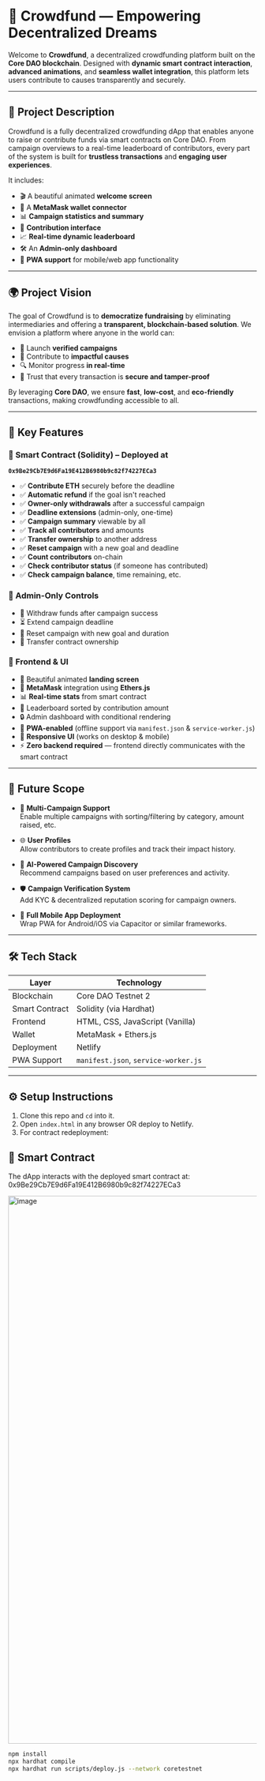 # 🧡 Crowdfund — Empowering Decentralized Dreams

Welcome to **Crowdfund**, a decentralized crowdfunding platform built on the **Core DAO blockchain**. Designed with **dynamic smart contract interaction**, **advanced animations**, and **seamless wallet integration**, this platform lets users contribute to causes transparently and securely.

---

## 🚀 Project Description

Crowdfund is a fully decentralized crowdfunding dApp that enables anyone to raise or contribute funds via smart contracts on Core DAO. From campaign overviews to a real-time leaderboard of contributors, every part of the system is built for **trustless transactions** and **engaging user experiences**.

It includes:

- 🎬 A beautiful animated **welcome screen**
- 🦊 A **MetaMask wallet connector**
- 📊 **Campaign statistics and summary**
- 💸 **Contribution interface**
- 📈 **Real-time dynamic leaderboard**
- 🛠️ An **Admin-only dashboard**
- 📱 **PWA support** for mobile/web app functionality

---

## 🌍 Project Vision

The goal of Crowdfund is to **democratize fundraising** by eliminating intermediaries and offering a **transparent, blockchain-based solution**. We envision a platform where anyone in the world can:

- 🚀 Launch **verified campaigns**
- 💖 Contribute to **impactful causes**
- 🔍 Monitor progress **in real-time**
- 🔐 Trust that every transaction is **secure and tamper-proof**

By leveraging **Core DAO**, we ensure **fast**, **low-cost**, and **eco-friendly** transactions, making crowdfunding accessible to all.

---

## 🔑 Key Features

### 🎯 Smart Contract (Solidity) – Deployed at  
**`0x9Be29Cb7E9d6Fa19E412B6980b9c82f74227ECa3`**

- ✅ **Contribute ETH** securely before the deadline
- ✅ **Automatic refund** if the goal isn't reached
- ✅ **Owner-only withdrawals** after a successful campaign
- ✅ **Deadline extensions** (admin-only, one-time)
- ✅ **Campaign summary** viewable by all
- ✅ **Track all contributors** and amounts
- ✅ **Transfer ownership** to another address
- ✅ **Reset campaign** with a new goal and deadline
- ✅ **Count contributors** on-chain
- ✅ **Check contributor status** (if someone has contributed)
- ✅ **Check campaign balance**, time remaining, etc.

### 🔐 Admin-Only Controls
- 🧾 Withdraw funds after campaign success
- ⏳ Extend campaign deadline
- 🔁 Reset campaign with new goal and duration
- 👑 Transfer contract ownership

### 🧠 Frontend & UI
- 🌟 Beautiful animated **landing screen**
- 👛 **MetaMask** integration using **Ethers.js**
- 📊 **Real-time stats** from smart contract
- 🧮 Leaderboard sorted by contribution amount
- 🔒 Admin dashboard with conditional rendering
- 📲 **PWA-enabled** (offline support via `manifest.json` & `service-worker.js`)
- 🎨 **Responsive UI** (works on desktop & mobile)
- ⚡ **Zero backend required** — frontend directly communicates with the smart contract

---

## 🔭 Future Scope

- 🎯 **Multi-Campaign Support**  
  Enable multiple campaigns with sorting/filtering by category, amount raised, etc.

- 🌐 **User Profiles**  
  Allow contributors to create profiles and track their impact history.

- 🧠 **AI-Powered Campaign Discovery**  
  Recommend campaigns based on user preferences and activity.

- 🛡 **Campaign Verification System**  
  Add KYC & decentralized reputation scoring for campaign owners.

- 📱 **Full Mobile App Deployment**  
  Wrap PWA for Android/iOS via Capacitor or similar frameworks.

---

## 🛠 Tech Stack

| Layer        | Technology                  |
|--------------|------------------------------|
| Blockchain   | Core DAO Testnet 2           |
| Smart Contract | Solidity (via Hardhat)     |
| Frontend     | HTML, CSS, JavaScript (Vanilla) |
| Wallet       | MetaMask + Ethers.js         |
| Deployment   | Netlify                      |
| PWA Support  | `manifest.json`, `service-worker.js` |

---

## ⚙️ Setup Instructions 

1. Clone this repo and `cd` into it.
2. Open `index.html` in any browser OR deploy to Netlify.
3. For contract redeployment:


## 🧠 Smart Contract

The dApp interacts with the deployed smart contract at:  
0x9Be29Cb7E9d6Fa19E412B6980b9c82f74227ECa3

<img width="1110" alt="image" src="https://github.com/user-attachments/assets/94cf4ce7-827e-4688-8ee0-1aaab75ce759" />


```bash
npm install
npx hardhat compile
npx hardhat run scripts/deploy.js --network coretestnet
